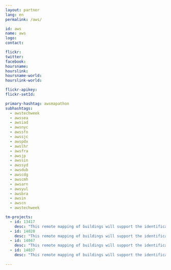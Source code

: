 ```yaml
---
layout: partner
lang: en
permalink: /aws/

id: aws
name: aws
logo:
contact: 

flickr:
twitter: 
facebook: 
hoursname: 
hourslink: 
hoursname-world: 
hourslink-world: 

flickr-apikey:
flickr-setId:

primary-hashtag: awsmapathon
subhashtags:
  - awstechweek
  - awssea
  - awsiad
  - awsnyc
  - awssfo
  - awssjc
  - awspdx
  - awslhr
  - awsfra
  - awsjp
  - awssin
  - awssyd
  - awsdub
  - awscdg
  - awscmh
  - awsarn
  - awsyul
  - awsbra
  - awsin
  - awscn
  - awstechweek

tm-projects:
  - id: 13417
    desc: "This remote mapping of buildings will support the identification and characterization of settlements, as well as the implementation of planned activities and largely the generation of data for humanitarian activities."
  - id: 14020
    desc: "This remote mapping of buildings will support the identification and characterization of settlements, as well as the implementation of planned activities and largely the generation of data for humanitarian activities."
  - id: 14047
    desc: "This remote mapping of buildings will support the identification and characterization of settlements, as well as the implementation of planned activities and largely the generation of data for humanitarian activities."
  - id: 14037
    desc: "This remote mapping of buildings will support the identification and characterization of settlements, as well as the implementation of planned activities and largely the generation of data for humanitarian activities."
    
---
```

